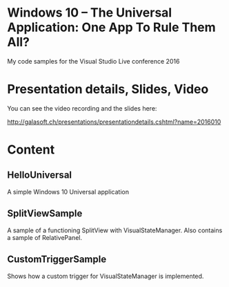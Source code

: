# Windows 10 – The Universal Application: One App To Rule Them All?

My code samples for the Visual Studio Live conference 2016

# Presentation details, Slides, Video

You can see the video recording and the slides here:

http://galasoft.ch/presentations/presentationdetails.cshtml?name=2016010

# Content

## HelloUniversal

A simple Windows 10 Universal application

## SplitViewSample

A sample of a functioning SplitView with VisualStateManager. Also contains a sample of RelativePanel.

## CustomTriggerSample

Shows how a custom trigger for VisualStateManager is implemented.
